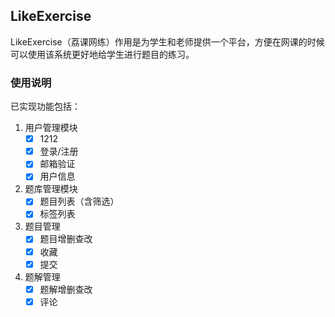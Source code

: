 ## LikeExercise
LikeExercise（荔课网练）作用是为学生和老师提供一个平台，方便在网课的时候可以使用该系统更好地给学生进行题目的练习。

### 使用说明
已实现功能包括：
1. 用户管理模块
   - [x] 1212
   - [x] 登录/注册
   - [x] 邮箱验证
   - [x] 用户信息

2. 题库管理模块
   - [x] 题目列表（含筛选）
   - [x] 标签列表

3. 题目管理
   - [x] 题目增删查改
   - [x] 收藏
   - [x] 提交
4. 题解管理
   - [x] 题解增删查改
   - [x] 评论
